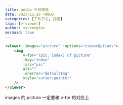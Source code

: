 ```yaml
---
title: antdv 年份筛选
date: 2023-11-16 +0800
categories: [工作日志, 指南]
tags: [v-viewer]
author: <yurongku>  
mermaid: true
---
```



```html 
<viewer :images="picture" :options="viewerOptions">
    <img
        v-for="(pic, index) of picture"
        :key="index"
        :src="pic"
        alt=""
        :onerror="defaultImg"
        style="cursor:pointer"
    />
</viewer>

```
images 的 picture 一定要和 v-for 的对应上